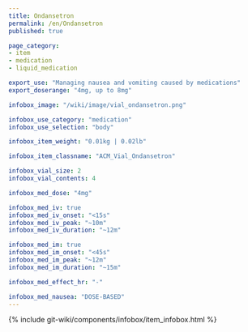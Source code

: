 ```yaml
---
title: Ondansetron
permalink: /en/Ondansetron
published: true

page_category:
- item
- medication
- liquid_medication

export_use: "Managing nausea and vomiting caused by medications"
export_doserange: "4mg, up to 8mg"

infobox_image: "/wiki/image/vial_ondansetron.png"

infobox_use_category: "medication"
infobox_use_selection: "body"

infobox_item_weight: "0.01kg | 0.02lb"

infobox_item_classname: "ACM_Vial_Ondansetron"

infobox_vial_size: 2
infobox_vial_contents: 4

infobox_med_dose: "4mg"

infobox_med_iv: true
infobox_med_iv_onset: "<15s"
infobox_med_iv_peak: "~10m"
infobox_med_iv_duration: "~12m"

infobox_med_im: true
infobox_med_im_onset: "<45s"
infobox_med_im_peak: "~12m"
infobox_med_im_duration: "~15m"

infobox_med_effect_hr: "-"

infobox_med_nausea: "DOSE-BASED"
---
```


{% include git-wiki/components/infobox/item_infobox.html %}